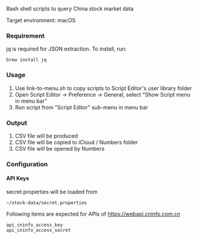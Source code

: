 Bash shell scripts to query China stock market data

Target environment: macOS

### Requirement

jq is required for JSON extraction. To install, run: 

```
brew install jq
```

### Usage

1. Use link-to-menu.sh to copy scripts to Script Editor's user library folder
2. Open Script Editor -> Preference -> General, select "Show Script menu in menu bar"
3. Run script from "Script Editor" sub-menu in menu bar


### Output

1. CSV file will be produced
2. CSV file will be copied to iCloud / Numbers folder
3. CSV file will be opened by Numbers


### Configuration

#### API Keys

secret.properties will be loaded from

```
~/stock-data/secret.properties
```

Following items are expected for APIs of https://webapi.cninfo.com.cn

```
api_cninfo_access_key
api_cninfo_access_secret
```
